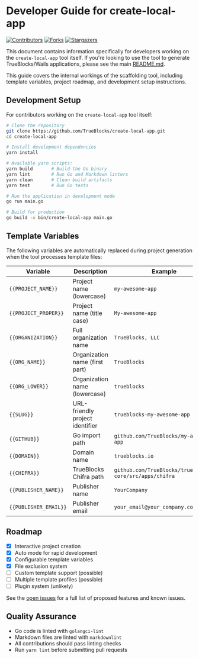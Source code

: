 # Developer Guide for create-local-app

[![Contributors][contributors-shield]][contributors-url]
[![Forks][forks-shield]][forks-url]
[![Stargazers][stars-shield]][stars-url]

This document contains information specifically for developers working on the `create-local-app` tool itself. If you're looking to use the tool to generate TrueBlocks/Wails applications, please see the main [README.md](README.md).

This guide covers the internal workings of the scaffolding tool, including template variables, project roadmap, and development setup instructions.

## Development Setup

For contributors working on the `create-local-app` tool itself:

```sh
# Clone the repository
git clone https://github.com/TrueBlocks/create-local-app.git
cd create-local-app

# Install development dependencies
yarn install

# Available yarn scripts:
yarn build       # Build the Go binary
yarn lint        # Run Go and Markdown linters
yarn clean       # Clean build artifacts
yarn test        # Run Go tests

# Run the application in development mode
go run main.go

# Build for production
go build -o bin/create-local-app main.go
```

## Template Variables

The following variables are automatically replaced during project generation when the tool processes template files:

| Variable | Description | Example |
|----------|-------------|---------|
| `{{PROJECT_NAME}}` | Project name (lowercase) | `my-awesome-app` |
| `{{PROJECT_PROPER}}` | Project name (title case) | `My-awesome-app` |
| `{{ORGANIZATION}}` | Full organization name | `TrueBlocks, LLC` |
| `{{ORG_NAME}}` | Organization name (first part) | `TrueBlocks` |
| `{{ORG_LOWER}}` | Organization name (lowercase) | `trueblocks` |
| `{{SLUG}}` | URL-friendly project identifier | `trueblocks-my-awesome-app` |
| `{{GITHUB}}` | Go import path | `github.com/TrueBlocks/my-awesome-app` |
| `{{DOMAIN}}` | Domain name | `trueblocks.io` |
| `{{CHIFRA}}` | TrueBlocks Chifra path | `github.com/TrueBlocks/trueblocks-core/src/apps/chifra` |
| `{{PUBLISHER_NAME}}` | Publisher name | `YourCompany` |
| `{{PUBLISHER_EMAIL}}` | Publisher email | `your_email@your_company.com` |

## Roadmap

- [x] Interactive project creation
- [x] Auto mode for rapid development
- [x] Configurable template variables
- [x] File exclusion system
- [ ] Custom template support (possible)
- [ ] Multiple template profiles (possible)
- [ ] Plugin system (unlikely)

See the [open issues](https://github.com/TrueBlocks/create-local-app/issues) for a full list of proposed features and known issues.

## Quality Assurance

- Go code is linted with `golangci-lint`
- Markdown files are linted with `markdownlint`
- All contributions should pass linting checks
- Run `yarn lint` before submitting pull requests

<!-- MARKDOWN LINKS & IMAGES -->
[contributors-shield]: https://img.shields.io/github/contributors/TrueBlocks/create-local-app.svg?style=for-the-badge
[contributors-url]: https://github.com/TrueBlocks/create-local-app/graphs/contributors
[forks-shield]: https://img.shields.io/github/forks/TrueBlocks/create-local-app.svg?style=for-the-badge
[forks-url]: https://github.com/TrueBlocks/create-local-app/network/members
[stars-shield]: https://img.shields.io/github/stars/TrueBlocks/create-local-app.svg?style=for-the-badge
[stars-url]: https://github.com/TrueBlocks/create-local-app/stargazers
